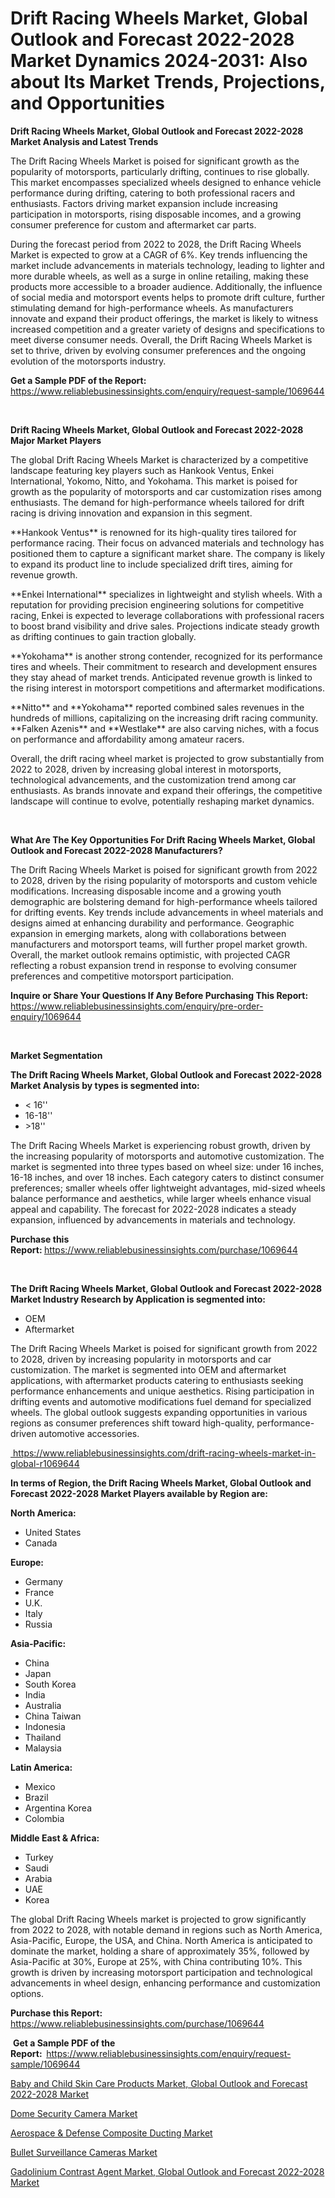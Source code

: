 <p><h1>Drift Racing Wheels Market, Global Outlook and Forecast 2022-2028 Market Dynamics 2024-2031: Also about Its Market Trends, Projections, and Opportunities</h1></p><p><strong>Drift Racing Wheels Market, Global Outlook and Forecast 2022-2028 Market Analysis and Latest Trends</strong></p>
<p><p>The Drift Racing Wheels Market is poised for significant growth as the popularity of motorsports, particularly drifting, continues to rise globally. This market encompasses specialized wheels designed to enhance vehicle performance during drifting, catering to both professional racers and enthusiasts. Factors driving market expansion include increasing participation in motorsports, rising disposable incomes, and a growing consumer preference for custom and aftermarket car parts.</p><p>During the forecast period from 2022 to 2028, the Drift Racing Wheels Market is expected to grow at a CAGR of 6%. Key trends influencing the market include advancements in materials technology, leading to lighter and more durable wheels, as well as a surge in online retailing, making these products more accessible to a broader audience. Additionally, the influence of social media and motorsport events helps to promote drift culture, further stimulating demand for high-performance wheels. As manufacturers innovate and expand their product offerings, the market is likely to witness increased competition and a greater variety of designs and specifications to meet diverse consumer needs. Overall, the Drift Racing Wheels Market is set to thrive, driven by evolving consumer preferences and the ongoing evolution of the motorsports industry.</p></p>
<p><strong>Get a Sample PDF of the Report:&nbsp;</strong> <a href="https://www.reliablebusinessinsights.com/enquiry/request-sample/1069644">https://www.reliablebusinessinsights.com/enquiry/request-sample/1069644</a></p>
<p>&nbsp;</p>
<p><strong>Drift Racing Wheels Market, Global Outlook and Forecast 2022-2028 Major Market Players</strong></p>
<p><p>The global Drift Racing Wheels Market is characterized by a competitive landscape featuring key players such as Hankook Ventus, Enkei International, Yokomo, Nitto, and Yokohama. This market is poised for growth as the popularity of motorsports and car customization rises among enthusiasts. The demand for high-performance wheels tailored for drift racing is driving innovation and expansion in this segment.</p><p>**Hankook Ventus** is renowned for its high-quality tires tailored for performance racing. Their focus on advanced materials and technology has positioned them to capture a significant market share. The company is likely to expand its product line to include specialized drift tires, aiming for revenue growth.</p><p>**Enkei International** specializes in lightweight and stylish wheels. With a reputation for providing precision engineering solutions for competitive racing, Enkei is expected to leverage collaborations with professional racers to boost brand visibility and drive sales. Projections indicate steady growth as drifting continues to gain traction globally.</p><p>**Yokohama** is another strong contender, recognized for its performance tires and wheels. Their commitment to research and development ensures they stay ahead of market trends. Anticipated revenue growth is linked to the rising interest in motorsport competitions and aftermarket modifications.</p><p>**Nitto** and **Yokohama** reported combined sales revenues in the hundreds of millions, capitalizing on the increasing drift racing community. **Falken Azenis** and **Westlake** are also carving niches, with a focus on performance and affordability among amateur racers.</p><p>Overall, the drift racing wheel market is projected to grow substantially from 2022 to 2028, driven by increasing global interest in motorsports, technological advancements, and the customization trend among car enthusiasts. As brands innovate and expand their offerings, the competitive landscape will continue to evolve, potentially reshaping market dynamics.</p></p>
<p>&nbsp;</p>
<p><strong>What Are The Key Opportunities For Drift Racing Wheels Market, Global Outlook and Forecast 2022-2028 Manufacturers?</strong></p>
<p><p>The Drift Racing Wheels Market is poised for significant growth from 2022 to 2028, driven by the rising popularity of motorsports and custom vehicle modifications. Increasing disposable income and a growing youth demographic are bolstering demand for high-performance wheels tailored for drifting events. Key trends include advancements in wheel materials and designs aimed at enhancing durability and performance. Geographic expansion in emerging markets, along with collaborations between manufacturers and motorsport teams, will further propel market growth. Overall, the market outlook remains optimistic, with projected CAGR reflecting a robust expansion trend in response to evolving consumer preferences and competitive motorsport participation.</p></p>
<p><strong>Inquire or Share Your Questions If Any Before Purchasing This Report:</strong> <a href="https://www.reliablebusinessinsights.com/enquiry/pre-order-enquiry/1069644">https://www.reliablebusinessinsights.com/enquiry/pre-order-enquiry/1069644</a></p>
<p>&nbsp;</p>
<p><strong>Market Segmentation</strong></p>
<p><strong>The Drift Racing Wheels Market, Global Outlook and Forecast 2022-2028 Market Analysis by types is segmented into:</strong></p>
<p><ul><li>< 16''</li><li>16-18''</li><li>>18''</li></ul></p>
<p><p>The Drift Racing Wheels Market is experiencing robust growth, driven by the increasing popularity of motorsports and automotive customization. The market is segmented into three types based on wheel size: under 16 inches, 16-18 inches, and over 18 inches. Each category caters to distinct consumer preferences; smaller wheels offer lightweight advantages, mid-sized wheels balance performance and aesthetics, while larger wheels enhance visual appeal and capability. The forecast for 2022-2028 indicates a steady expansion, influenced by advancements in materials and technology.</p></p>
<p><strong>Purchase this Report:&nbsp;</strong><a href="https://www.reliablebusinessinsights.com/purchase/1069644">https://www.reliablebusinessinsights.com/purchase/1069644</a></p>
<p>&nbsp;</p>
<p><strong>The Drift Racing Wheels Market, Global Outlook and Forecast 2022-2028 Market Industry Research by Application is segmented into:</strong></p>
<p><ul><li>OEM</li><li>Aftermarket</li></ul></p>
<p><p>The Drift Racing Wheels Market is poised for significant growth from 2022 to 2028, driven by increasing popularity in motorsports and car customization. The market is segmented into OEM and aftermarket applications, with aftermarket products catering to enthusiasts seeking performance enhancements and unique aesthetics. Rising participation in drifting events and automotive modifications fuel demand for specialized wheels. The global outlook suggests expanding opportunities in various regions as consumer preferences shift toward high-quality, performance-driven automotive accessories.</p></p>
<p><a href="https://www.reliablebusinessinsights.com/drift-racing-wheels-market-in-global-r1069644">&nbsp;https://www.reliablebusinessinsights.com/drift-racing-wheels-market-in-global-r1069644</a></p>
<p><strong>In terms of Region, the Drift Racing Wheels Market, Global Outlook and Forecast 2022-2028 Market Players available by Region are:</strong></p>
<p>
    <p> <strong> North America: </strong>
        <ul>
            <li>United States</li>
            <li>Canada</li>
        </ul>
        </p> 
    <p> <strong> Europe: </strong>
        <ul>
            <li>Germany</li>
            <li>France</li>
            <li>U.K.</li>
            <li>Italy</li>
            <li>Russia</li>
        </ul>
        </p> 
    <p> <strong> Asia-Pacific: </strong>
        <ul>
            <li>China</li>
            <li>Japan</li>
            <li>South Korea</li>
            <li>India</li>
            <li>Australia</li>
            <li>China Taiwan</li>
            <li>Indonesia</li>
            <li>Thailand</li>
            <li>Malaysia</li>
        </ul>
        </p> 
    <p> <strong> Latin America: </strong>
        <ul>
            <li>Mexico</li>
            <li>Brazil</li>
            <li>Argentina Korea</li>
            <li>Colombia</li>
        </ul>
        </p> 
    <p> <strong> Middle East & Africa: </strong>
        <ul>
            <li>Turkey</li>
            <li>Saudi</li>
            <li>Arabia</li>
            <li>UAE</li>
            <li>Korea</li>
        </ul>
    </p>
    </p>
<p><p>The global Drift Racing Wheels market is projected to grow significantly from 2022 to 2028, with notable demand in regions such as North America, Asia-Pacific, Europe, the USA, and China. North America is anticipated to dominate the market, holding a share of approximately 35%, followed by Asia-Pacific at 30%, Europe at 25%, with China contributing 10%. This growth is driven by increasing motorsport participation and technological advancements in wheel design, enhancing performance and customization options.</p></p>
<p><strong>Purchase this Report: </strong><a href="https://www.reliablebusinessinsights.com/purchase/1069644">https://www.reliablebusinessinsights.com/purchase/1069644</a></p>
<p>&nbsp;<strong>Get a Sample PDF of the Report:&nbsp;&nbsp;</strong><a href="https://www.reliablebusinessinsights.com/enquiry/request-sample/1069644">https://www.reliablebusinessinsights.com/enquiry/request-sample/1069644</a></p>
<p><strong></strong></p>
<p><p><a href="https://github.com/mauripalmi/Market-Research-Report-List-5/blob/main/baby-and-child-skin-care-products-market-global-outlook-and-forecast-2022-2028-market.md">Baby and Child Skin Care Products Market, Global Outlook and Forecast 2022-2028 Market</a></p><p><a href="https://www.linkedin.com/pulse/dome-security-camera-market-overview-global-trends-future-prospects-5vz0c?trackingId=nTanZ%2FBJRJ%2BTV88w%2B0PSFA%3D%3D">Dome Security Camera Market</a></p><p><a href="https://issuu.com/reportprime-2/docs/aerospace-defense-composite-ducting_ba3e8267dfda9e">Aerospace & Defense Composite Ducting Market</a></p><p><a href="https://www.linkedin.com/pulse/bullet-surveillance-cameras-market-size-segmentation-trends-growth-jg3pc?trackingId=D%2BRb%2FcVER5Ka2kAoL7DsRw%3D%3D">Bullet Surveillance Cameras Market</a></p><p><a href="https://github.com/nicoletavirag/Market-Research-Report-List-5/blob/main/gadolinium-contrast-agent-market-global-outlook-and-forecast-2022-2028-market.md">Gadolinium Contrast Agent Market, Global Outlook and Forecast 2022-2028 Market</a></p></p>